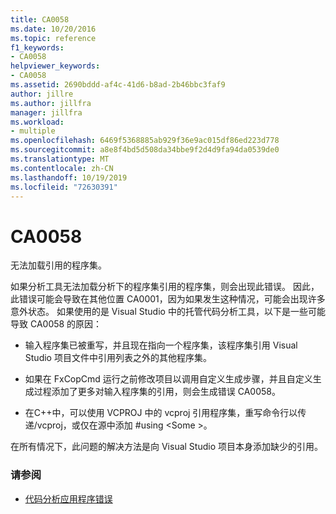 ```yaml
---
title: CA0058
ms.date: 10/20/2016
ms.topic: reference
f1_keywords:
- CA0058
helpviewer_keywords:
- CA0058
ms.assetid: 2690bddd-af4c-41d6-b8ad-2b46bbc3faf9
author: jillre
ms.author: jillfra
manager: jillfra
ms.workload:
- multiple
ms.openlocfilehash: 6469f5368885ab929f36e9ac015df86ed223d778
ms.sourcegitcommit: a8e8f4bd5d508da34bbe9f2d4d9fa94da0539de0
ms.translationtype: MT
ms.contentlocale: zh-CN
ms.lasthandoff: 10/19/2019
ms.locfileid: "72630391"
---
```

# <a name="ca0058"></a>CA0058

无法加载引用的程序集。

如果分析工具无法加载分析下的程序集引用的程序集，则会出现此错误。 因此，此错误可能会导致在其他位置 CA0001，因为如果发生这种情况，可能会出现许多意外状态。 如果使用的是 Visual Studio 中的托管代码分析工具，以下是一些可能导致 CA0058 的原因：

- 输入程序集已被重写，并且现在指向一个程序集，该程序集引用 Visual Studio 项目文件中引用列表之外的其他程序集。

- 如果在 FxCopCmd 运行之前修改项目以调用自定义生成步骤，并且自定义生成过程添加了更多对输入程序集的引用，则会生成错误 CA0058。

- 在C++中，可以使用 VCPROJ 中的 vcproj 引用程序集，重写命令行以传递/vcproj，或仅在源中添加 #using \<Some >。

在所有情况下，此问题的解决方法是向 Visual Studio 项目本身添加缺少的引用。

### <a name="see-also"></a>请参阅

- [代码分析应用程序错误](../code-quality/code-analysis-application-errors.md)
